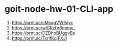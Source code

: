 # goit-node-hw-01-CLI-app

1. https://prnt.sc/cMoagVWfsiyx
2. https://prnt.sc/wlGRztV6mmw_
3. https://prnt.sc/DZDhoBUggvBe
4. https://prnt.sc/TxrlfKgiFXJI
